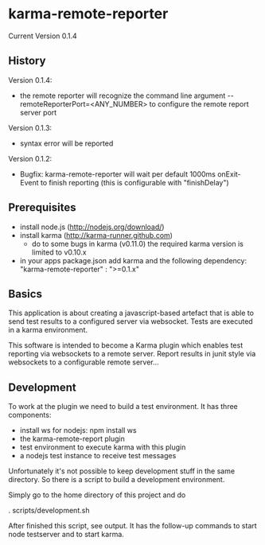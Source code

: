 karma-remote-reporter
=====================

Current Version 0.1.4

History
-------
Version 0.1.4:
* the remote reporter will recognize the command line argument --remoteReporterPort=<ANY_NUMBER> to configure the remote report server port

Version 0.1.3:
* syntax error will be reported

Version 0.1.2:
* Bugfix: karma-remote-reporter will wait per default 1000ms onExit-Event to finish reporting (this is configurable with "finishDelay")

Prerequisites
-------------

* install node.js (http://nodejs.org/download/)
* install karma (http://karma-runner.github.com)
    * do to some bugs in karma (v0.11.0) the required karma version is limited to v0.10.x
* in your apps package.json add karma and the following dependency: "karma-remote-reporter" : ">=0.1.x"

Basics
------
This application is about creating a javascript-based artefact that is able to send test results
to a configured server via websocket. Tests are executed in a karma environment.

This software is intended to become a Karma plugin which enables test reporting via websockets to a remote server.
Report results in junit style via websockets to a configurable remote server...

Development
-----------
To work at the plugin we need to build a test environment. It has three components:

* install ws for nodejs: npm install ws
* the karma-remote-report plugin
* test environment to execute karma with this plugin
* a nodejs test instance to receive test messages

Unfortunately it's not possible to keep development stuff in the same directory. So there is a script to build
a development environment.

Simply go to the home directory of this project and do

. scripts/development.sh

After finished this script, see output. It has the follow-up commands to start node testserver and to start karma.

